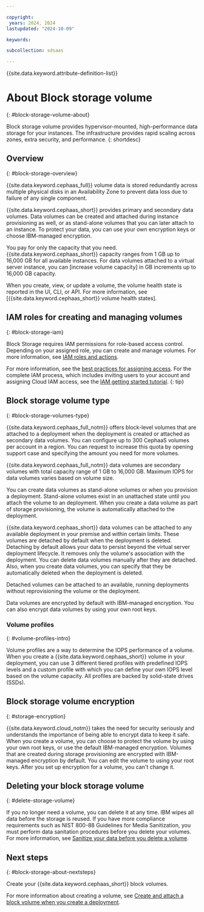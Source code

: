 ```yaml
---

copyright:
 years: 2024, 2024
lastupdated: "2024-10-09"

keywords:

subcollection: sdsaas

---
```


{{site.data.keyword.attribute-definition-list}}


# About Block storage volume
{: #block-storage-volume-about}

Block storage volume provides hypervisor-mounted, high-performance data storage for your instances. The infrastructure provides rapid scaling across zones, extra security, and performance.
{: shortdesc}

## Overview
{: #block-storage-overview}

{{site.data.keyword.cephaas_full}} volume data is stored redundantly across multiple physical disks in an Availability Zone to prevent data loss due to failure of any single component.

{{site.data.keyword.cephaas_short}} provides primary and secondary data volumes. Data volumes can be created and attached during instance provisioning as well, or as stand-alone volumes that you can later attach to an instance. To protect your data, you can use your own encryption keys or choose IBM-managed encryption.

You pay for only the capacity that you need. {{site.data.keyword.cephaas_short}} capacity ranges from 1 GB up to 16,000 GB for all available instances. For data volumes attached to a virtual server instance, you can [increase volume capacity] in GB increments up to 16,000 GB capacity.

When you create, view, or update a volume, the volume health state is reported in the UI, CLI, or API. For more information, see [{{site.data.keyword.cephaas_short}} volume health states].


## IAM roles for creating and managing volumes
{: #block-storage-iam}

Block Storage requires IAM permissions for role-based access control. Depending on your assigned role, you can create and manage volumes. For more information, see [IAM roles and actions](/docs/sdsaas?topic=sdsaas-managing-iam).

For more information, see the [best practices for assigning access](/docs/account?topic=account-account_setup#account_setup). For the complete IAM process, which includes inviting users to your account and assigning Cloud IAM access, see the [IAM getting started tutorial](/docs/account?topic=account-iamoverview).
{: tip}


## Block storage volume type
{: #block-storage-volumes-type}

{{site.data.keyword.cephaas_full_notm}} offers block-level volumes that are attached to a deployment when the deployment is created or attached as secondary data volumes. You can configure up to 300 CephaaS volumes per account in a region. You can request to increase this quota by opening support case and specifying the amount you need for more volumes.

{{site.data.keyword.cephaas_full_notm}} data volumes are secondary volumes with total capacity range of 1 GB to 16,000 GB. Maximum IOPS for data volumes varies based on volume size.


You can create data volumes as stand-alone volumes or when you provision a deployment. Stand-alone volumes exist in an unattached state until you attach the volume to an deployment. When you create a data volume as part of storage provisioning, the volume is automatically attached to the deployment.

{{site.data.keyword.cephaas_short}} data volumes can be attached to any available deployment in your premise and within certain limits. These volumes are detached by default when the deployment is deleted. Detaching by default allows your data to persist beyond the virtual server deployment lifecycle. It removes only the volume's association with the deployment. You can delete data volumes manually after they are detached. Also, when you create data volumes, you can specify that they be automatically deleted when the deployment is deleted.

Detached volumes can be attached to an available, running deployments without reprovisioning the volume or the deployment.

Data volumes are encrypted by default with IBM-managed encryption. You can also encrypt data volumes by using your own root keys.

### Volume profiles
{: #volume-profiles-intro}

Volume profiles are a way to determine the IOPS performance of a volume. When you create a {{site.data.keyword.cephaas_short}} volume in your deployment, you can use 3 different tiered profiles with predefined IOPS levels and a custom profile with which you can define your own IOPS level based on the volume capacity. All profiles are backed by solid-state drives (SSDs).


## Block storage volume encryption
{: #storage-encryption}

{{site.data.keyword.cloud_notm}} takes the need for security seriously and understands the importance of being able to encrypt data to keep it safe. When you create a volume, you can choose to protect the volume by using your own root keys, or use the default IBM-managed encryption. Volumes that are created during storage provisioning are encrypted with IBM-managed encryption by default. You can edit the volume to using your root keys. After you set up encryption for a volume, you can't change it.



## Deleting your block storage volume
{: #delete-storage-volume}

If you no longer need a volume, you can delete it at any time. IBM wipes all data before the storage is reused. If you have more compliance requirements such as NIST 800-88 Guidelines for Media Sanitization, you must perform data sanitation procedures before you delete your volumes. For more information, see [Sanitize your data before you delete a volume](/docs/sdsaas?topic=sdsaas-deleting-block-volume#sanitizing-your-data-before-you-delete-a-volume).

## Next steps
{: #block-storage-about-nextsteps}

Create your {{site.data.keyword.cephaas_short}} block volumes.

For more information about creating a volume, see [Create and attach a block volume when you create a deployment](/docs/sdsaas?topic=sdsaas-creating-block-volume&interface=ui).
